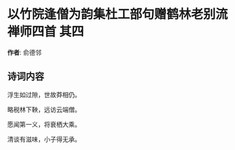 # 以竹院逢僧为韵集杜工部句赠鹤林老别流禅师四首  其四

**作者**: 俞德邻

## 诗词内容

浮生如过隙，世故莽相仍。

略税林下鞅，远访云端僧。

愿闻第一义，将衰栖大乘。

清谈有滋味，小子得无承。

